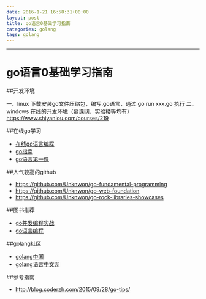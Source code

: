 ```yaml
---
date: 2016-1-21 16:58:31+00:00
layout: post
title: go语言0基础学习指南
categories: golang
tags: golang
---
```





----------



     
    
# go语言0基础学习指南

##开发环境

一、linux
下载安装go文件压缩包，编写.go语言，通过 go run xxx.go 执行
二、windows
在线的开发环境（慕课网、实验楼等均有）
https://www.shiyanlou.com/courses/219


##在线go学习
- [在线go语言编程](https://www.shiyanlou.com/courses/11 "在线go语言编程")
- [go指南](http://go-tour-zh.appsp0t.com/welcome/1)
- [go语言第一课](http://www.imooc.com/learn/345)

##人气较高的github
- https://github.com/Unknwon/go-fundamental-programming
- https://github.com/Unknwon/go-web-foundation
- https://github.com/Unknwon/go-rock-libraries-showcases

##图书推荐
- [go并发编程实战](http://item.jd.com/11573034.html)
- [go语言编程](http://item.jd.com/11067810.html)

##golang社区
- [golang中国](http://www.golangtc.com/)
- [golang语言中文网](http://studygolang.com/)

##参考指南
- http://blog.coderzh.com/2015/09/28/go-tips/

